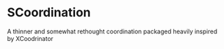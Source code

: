 # SCoordination
A thinner and somewhat rethought coordination packaged heavily inspired by XCoodrinator
